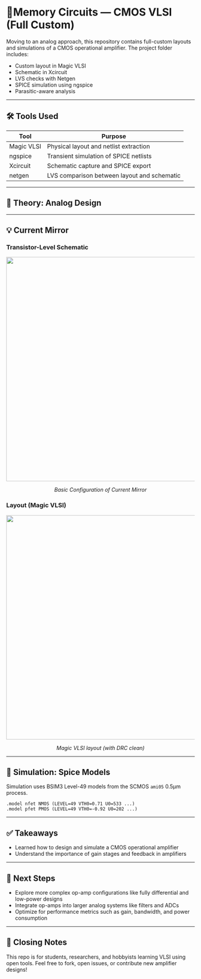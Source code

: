 # 🔲Memory Circuits — CMOS VLSI (Full Custom)

Moving to an analog approach, this repository contains full-custom layouts and simulations of a CMOS operational amplifier. The project folder includes: 
- Custom layout in Magic VLSI
- Schematic in Xcircuit
- LVS checks with Netgen
- SPICE simulation using ngspice
- Parasitic-aware analysis

---

## 🛠 Tools Used

| Tool        | Purpose                                 |
|-------------|-----------------------------------------|
| Magic VLSI  | Physical layout and netlist extraction  |
| ngspice     | Transient simulation of SPICE netlists  |
| Xcircuit    | Schematic capture and SPICE export      |
| netgen      | LVS comparison between layout and schematic |

---

## 🧠 Theory: Analog Design



---

## 💡 Current Mirror

### Transistor-Level Schematic

<p align="center">
  <img src="./CurrentMirror/CurrentMirrorSchematic.png" width="600" />
</p>
<p align="center"><em>Basic Configuration of Current Mirror</em></p>

### Layout (Magic VLSI)

<p align="center">
  <img src="./CurrentMirror/currentmirror_layout.png" width="600" />
</p>
<p align="center"><em>Magic VLSI layout (with DRC clean)</em></p>

---

## 🧪 Simulation: Spice Models

Simulation uses BSIM3 Level-49 models from the SCMOS `ami05` 0.5µm process.

```spice
.model nfet NMOS (LEVEL=49 VTH0=0.71 U0=533 ...)
.model pfet PMOS (LEVEL=49 VTH0=-0.92 U0=202 ...)
```
---

## ✅ Takeaways
- Learned how to design and simulate a CMOS operational amplifier
- Understand the importance of gain stages and feedback in amplifiers

---

## 🚀 Next Steps
- Explore more complex op-amp configurations like fully differential and low-power designs
- Integrate op-amps into larger analog systems like filters and ADCs
- Optimize for performance metrics such as gain, bandwidth, and power consumption

---

## 🙌 Closing Notes
This repo is for students, researchers, and hobbyists learning VLSI using open tools. Feel free to fork, open issues, or contribute new amplifier designs!


